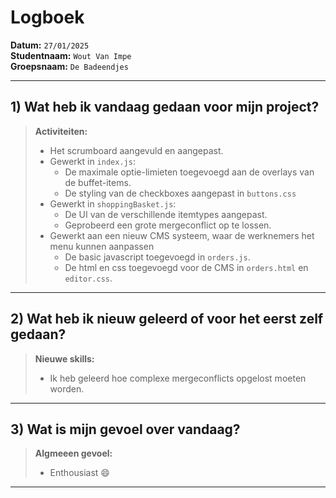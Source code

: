 # Logboek

**Datum:** `27/01/2025`  
**Studentnaam:** `Wout Van Impe`  
**Groepsnaam:** `De Badeendjes`

---

## 1) Wat heb ik vandaag gedaan voor mijn project?

> **Activiteiten:**
>
> - Het scrumboard aangevuld en aangepast.
> - Gewerkt in `index.js`:
>   - De maximale optie-limieten toegevoegd aan de overlays van de buffet-items.
>   - De styling van de checkboxes aangepast in `buttons.css`
> - Gewerkt in `shoppingBasket.js`:
>   - De UI van de verschillende itemtypes aangepast.
>   - Geprobeerd een grote mergeconflict op te lossen.
> - Gewerkt aan een nieuw CMS systeem, waar de werknemers het menu kunnen aanpassen
>   - De basic javascript toegevoegd in `orders.js`.
>   - De html en css toegevoegd voor de CMS in `orders.html` en `editor.css`.

---

## 2) Wat heb ik nieuw geleerd of voor het eerst zelf gedaan?

> **Nieuwe skills:**
>
> - Ik heb geleerd hoe complexe mergeconflicts opgelost moeten worden.

---

## 3) Wat is mijn gevoel over vandaag?

> **Algmeeen gevoel:**
>
> - Enthousiast 😄

---
